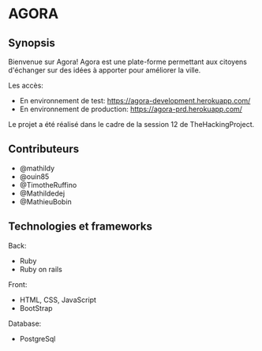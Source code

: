 # AGORA

## Synopsis

Bienvenue sur Agora! Agora est une plate-forme permettant aux citoyens d'échanger sur des idées à apporter pour améliorer la ville.

Les accès: 
* En environnement de test: https://agora-development.herokuapp.com/
* En environnement de production: https://agora-prd.herokuapp.com/

Le projet a été réalisé dans le cadre de la session 12 de TheHackingProject.

## Contributeurs

* @mathildy
* @ouin85
* @TimotheRuffino
* @Mathildedej
* @MathieuBobin

## Technologies et frameworks

Back: 
* Ruby
* Ruby on rails

Front:
* HTML, CSS, JavaScript
* BootStrap

Database:
* PostgreSql
